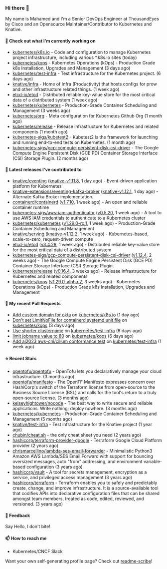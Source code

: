 ### Hi there 👋

My name is Mahamed and I'm a Senior DevOps Engineer at ThousandEyes by Cisco and an Opensource Maintainer/Contributor to Kubernetes and Knative.

#### 👷 Check out what I'm currently working on

- [kubernetes/k8s.io](https://github.com/kubernetes/k8s.io) - Code and configuration to manage Kubernetes project infrastructure, including various *.k8s.io sites (today)
- [kubernetes/kops](https://github.com/kubernetes/kops) - Kubernetes Operations (kOps) - Production Grade k8s Installation, Upgrades and Management (3 days ago)
- [kubernetes/test-infra](https://github.com/kubernetes/test-infra) - Test infrastructure for the Kubernetes project. (6 days ago)
- [knative/infra](https://github.com/knative/infra) - Home of Infra (Productivity) that hosts configs for prow and other infrastructure related things. (1 week ago)
- [etcd-io/etcd](https://github.com/etcd-io/etcd) - Distributed reliable key-value store for the most critical data of a distributed system (1 week ago)
- [kubernetes/kubernetes](https://github.com/kubernetes/kubernetes) - Production-Grade Container Scheduling and Management (3 weeks ago)
- [kubernetes/org](https://github.com/kubernetes/org) - Meta configuration for Kubernetes Github Org (1 month ago)
- [kubernetes/release](https://github.com/kubernetes/release) - Release infrastructure for Kubernetes and related components (1 month ago)
- [kubernetes-sigs/kubetest2](https://github.com/kubernetes-sigs/kubetest2) - Kubetest2 is the framework for launching and running end-to-end tests on Kubernetes. (1 month ago)
- [kubernetes-sigs/gcp-compute-persistent-disk-csi-driver](https://github.com/kubernetes-sigs/gcp-compute-persistent-disk-csi-driver) - The Google Compute Engine Persistent Disk (GCE PD) Container Storage Interface (CSI) Storage Plugin. (2 months ago)

#### 🔭 Latest releases I've contributed to

- [knative/eventing](https://github.com/knative/eventing) ([knative-v1.11.8](https://github.com/knative/eventing/releases/tag/knative-v1.11.8), 1 day ago) - Event-driven application platform for Kubernetes
- [knative-extensions/eventing-kafka-broker](https://github.com/knative-extensions/eventing-kafka-broker) ([knative-v1.12.1](https://github.com/knative-extensions/eventing-kafka-broker/releases/tag/knative-v1.12.1), 1 day ago) - Alternate Kafka Broker implementation.
- [containerd/containerd](https://github.com/containerd/containerd) ([v1.7.10](https://github.com/containerd/containerd/releases/tag/v1.7.10), 1 week ago) - An open and reliable container runtime
- [kubernetes-sigs/aws-iam-authenticator](https://github.com/kubernetes-sigs/aws-iam-authenticator) ([v0.5.20](https://github.com/kubernetes-sigs/aws-iam-authenticator/releases/tag/v0.5.20), 1 week ago) - A tool to use AWS IAM credentials to authenticate to a Kubernetes cluster
- [kubernetes/kubernetes](https://github.com/kubernetes/kubernetes) ([v1.29.0-rc.1](https://github.com/kubernetes/kubernetes/releases/tag/v1.29.0-rc.1), 1 week ago) - Production-Grade Container Scheduling and Management
- [knative/serving](https://github.com/knative/serving) ([knative-v1.12.2](https://github.com/knative/serving/releases/tag/knative-v1.12.2), 1 week ago) - Kubernetes-based, scale-to-zero, request-driven compute
- [etcd-io/etcd](https://github.com/etcd-io/etcd) ([v3.4.28](https://github.com/etcd-io/etcd/releases/tag/v3.4.28), 1 week ago) - Distributed reliable key-value store for the most critical data of a distributed system
- [kubernetes-sigs/gcp-compute-persistent-disk-csi-driver](https://github.com/kubernetes-sigs/gcp-compute-persistent-disk-csi-driver) ([v1.12.4](https://github.com/kubernetes-sigs/gcp-compute-persistent-disk-csi-driver/releases/tag/v1.12.4), 2 weeks ago) - The Google Compute Engine Persistent Disk (GCE PD) Container Storage Interface (CSI) Storage Plugin.
- [kubernetes/release](https://github.com/kubernetes/release) ([v0.16.4](https://github.com/kubernetes/release/releases/tag/v0.16.4), 3 weeks ago) - Release infrastructure for Kubernetes and related components
- [kubernetes/kops](https://github.com/kubernetes/kops) ([v1.29.0-alpha.2](https://github.com/kubernetes/kops/releases/tag/v1.29.0-alpha.2), 3 weeks ago) - Kubernetes Operations (kOps) - Production Grade k8s Installation, Upgrades and Management

#### 🔨 My recent Pull Requests

- [Add custom domain for okta](https://github.com/kubernetes/k8s.io/pull/6146) on [kubernetes/k8s.io](https://github.com/kubernetes/k8s.io) (1 day ago)
- [Don&#39;t set LimitNoFile for containerd systemd unit file](https://github.com/kubernetes/kops/pull/16151) on [kubernetes/kops](https://github.com/kubernetes/kops) (3 days ago)
- [Use shorter clustername](https://github.com/kubernetes/test-infra/pull/31341) on [kubernetes/test-infra](https://github.com/kubernetes/test-infra) (6 days ago)
- [limit jobname value to 80](https://github.com/kubernetes/kops/pull/16136) on [kubernetes/kops](https://github.com/kubernetes/kops) (6 days ago)
- [Add al2023 aws-cni/cilium conformance test](https://github.com/kubernetes/test-infra/pull/31331) on [kubernetes/test-infra](https://github.com/kubernetes/test-infra) (1 week ago)

#### ⭐ Recent Stars

- [opentofu/opentofu](https://github.com/opentofu/opentofu) - OpenTofu lets you declaratively manage your cloud infrastructure. (3 months ago)
- [opentofu/manifesto](https://github.com/opentofu/manifesto) - The OpenTF Manifesto expresses concern over HashiCorp&#39;s switch of the Terraform license from open-source to the Business Source License (BSL) and calls for the tool&#39;s return to a truly open-source license. (3 months ago)
- [kelseyhightower/nocode](https://github.com/kelseyhightower/nocode) - The best way to write secure and reliable applications. Write nothing; deploy nowhere. (3 months ago)
- [kubernetes/kubernetes](https://github.com/kubernetes/kubernetes) - Production-Grade Container Scheduling and Management (5 months ago)
- [knative/test-infra](https://github.com/knative/test-infra) - Test infrastructure for the Knative project (1 year ago)
- [chubin/cheat.sh](https://github.com/chubin/cheat.sh) - the only cheat sheet you need (2 years ago)
- [hashicorp/terraform-provider-google](https://github.com/hashicorp/terraform-provider-google) - Terraform Google Cloud Platform provider (2 years ago)
- [chrismarcellino/lambda-ses-email-forwarder](https://github.com/chrismarcellino/lambda-ses-email-forwarder) - Minimalistic Python3 Amazon AWS Lambda/SES Email Forward with support for bouncing oversized messages, auto &#34;from&#34; addressing, and environment variable-based configuration (3 years ago)
- [hashicorp/vault](https://github.com/hashicorp/vault) - A tool for secrets management, encryption as a service, and privileged access management (3 years ago)
- [hashicorp/terraform](https://github.com/hashicorp/terraform) - Terraform enables you to safely and predictably create, change, and improve infrastructure. It is a source-available tool that codifies APIs into declarative configuration files that can be shared amongst team members, treated as code, edited, reviewed, and versioned. (3 years ago)

#### 💬 Feedback

Say Hello, I don't bite!

#### 📫 How to reach me

- Kubernetes/CNCF Slack

Want your own self-generating profile page? Check out [readme-scribe](https://github.com/muesli/readme-scribe)!


